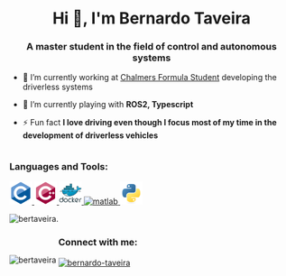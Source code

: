 <h1 align="center">Hi 👋, I'm Bernardo Taveira</h1>
<h3 align="center">A master student in the field of control and autonomous systems</h3>

- 🔭 I’m currently working at [Chalmers Formula Student](http://www.chalmersformulastudent.se/) developing the driverless systems

- 🌱 I’m currently playing with **ROS2, Typescript**

- ⚡ Fun fact **I love driving even though I focus most of my time in the development of driverless vehicles**

<div style="-webkit-column-count: 2; -moz-column-count: 2; column-count: 2;">
    <div style="display: inline-block;">
    <h3 align="left">Languages and Tools:</h3>
    <p align="left"> <a href="https://www.cprogramming.com/" target="_blank" rel="noreferrer"> <img src="https://raw.githubusercontent.com/devicons/devicon/master/icons/c/c-original.svg" alt="c" width="40" height="40"/> </a> <a href="https://www.w3schools.com/cpp/" target="_blank" rel="noreferrer"> <img src="https://raw.githubusercontent.com/devicons/devicon/master/icons/cplusplus/cplusplus-original.svg" alt="cplusplus" width="40" height="40"/> </a> <a href="https://www.docker.com/" target="_blank" rel="noreferrer"> <img src="https://raw.githubusercontent.com/devicons/devicon/master/icons/docker/docker-original-wordmark.svg" alt="docker" width="40" height="40"/> </a> <a href="https://www.mathworks.com/" target="_blank" rel="noreferrer"> <img src="https://upload.wikimedia.org/wikipedia/commons/2/21/Matlab_Logo.png" alt="matlab" width="40" height="40"/> </a> <a href="https://www.python.org" target="_blank" rel="noreferrer"> <img src="https://raw.githubusercontent.com/devicons/devicon/master/icons/python/python-original.svg" alt="python" width="40" height="40"/> </a> </p>
    </div>
    <div style="display: inline-block;">.
    <img align="left" src="https://github-readme-stats.vercel.app/api/top-langs?username=bertaveira&show_icons=true&locale=en&layout=compact" alt="bertaveira" />
    </div>
</div>

<div style="-webkit-column-count: 2; -moz-column-count: 2; column-count: 2;">
    <div style="display: inline-block;">
    <img align="left" src="https://github-readme-stats.vercel.app/api?username=bertaveira&locale=en&bg_color=30,e96443,904e95&title_color=fff&text_color=fff" alt="bertaveira" />
    </div>
    <div style="display: inline-block;">
    <h3 align="left">Connect with me:</h3>
<p align="left">
<a href="https://linkedin.com/in/bernardo-taveira" target="blank"><img align="center" src="https://raw.githubusercontent.com/rahuldkjain/github-profile-readme-generator/master/src/images/icons/Social/linked-in-alt.svg" alt="bernardo-taveira" height="30" width="40" /></a>
</p>
    </div>
</div>

